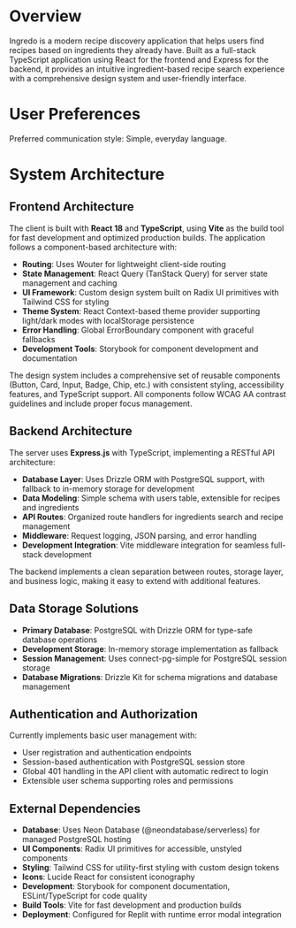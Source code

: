 # Overview

Ingredo is a modern recipe discovery application that helps users find recipes based on ingredients they already have. Built as a full-stack TypeScript application using React for the frontend and Express for the backend, it provides an intuitive ingredient-based recipe search experience with a comprehensive design system and user-friendly interface.

# User Preferences

Preferred communication style: Simple, everyday language.

# System Architecture

## Frontend Architecture

The client is built with **React 18** and **TypeScript**, using **Vite** as the build tool for fast development and optimized production builds. The application follows a component-based architecture with:

- **Routing**: Uses Wouter for lightweight client-side routing
- **State Management**: React Query (TanStack Query) for server state management and caching
- **UI Framework**: Custom design system built on Radix UI primitives with Tailwind CSS for styling
- **Theme System**: React Context-based theme provider supporting light/dark modes with localStorage persistence
- **Error Handling**: Global ErrorBoundary component with graceful fallbacks
- **Development Tools**: Storybook for component development and documentation

The design system includes a comprehensive set of reusable components (Button, Card, Input, Badge, Chip, etc.) with consistent styling, accessibility features, and TypeScript support. All components follow WCAG AA contrast guidelines and include proper focus management.

## Backend Architecture

The server uses **Express.js** with TypeScript, implementing a RESTful API architecture:

- **Database Layer**: Uses Drizzle ORM with PostgreSQL support, with fallback to in-memory storage for development
- **Data Modeling**: Simple schema with users table, extensible for recipes and ingredients
- **API Routes**: Organized route handlers for ingredients search and recipe management
- **Middleware**: Request logging, JSON parsing, and error handling
- **Development Integration**: Vite middleware integration for seamless full-stack development

The backend implements a clean separation between routes, storage layer, and business logic, making it easy to extend with additional features.

## Data Storage Solutions

- **Primary Database**: PostgreSQL with Drizzle ORM for type-safe database operations
- **Development Storage**: In-memory storage implementation as fallback
- **Session Management**: Uses connect-pg-simple for PostgreSQL session storage
- **Database Migrations**: Drizzle Kit for schema migrations and database management

## Authentication and Authorization

Currently implements basic user management with:
- User registration and authentication endpoints
- Session-based authentication with PostgreSQL session store
- Global 401 handling in the API client with automatic redirect to login
- Extensible user schema supporting roles and permissions

## External Dependencies

- **Database**: Uses Neon Database (@neondatabase/serverless) for managed PostgreSQL hosting
- **UI Components**: Radix UI primitives for accessible, unstyled components
- **Styling**: Tailwind CSS for utility-first styling with custom design tokens
- **Icons**: Lucide React for consistent iconography
- **Development**: Storybook for component documentation, ESLint/TypeScript for code quality
- **Build Tools**: Vite for fast development and production builds
- **Deployment**: Configured for Replit with runtime error modal integration
